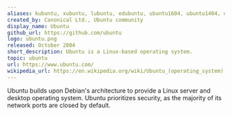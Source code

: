 ```yaml
---
aliases: kubuntu, xubuntu, lubuntu, edubuntu, ubuntu1604, ubuntu1404, ubuntu1704, ubuntu1204, ubuntu-core
created_by: Canonical Ltd., Ubuntu community
display_name: Ubuntu
github_url: https://github.com/ubuntu
logo: ubuntu.png
released: October 2004
short_description: Ubuntu is a Linux-based operating system.
topic: ubuntu
url: https://www.ubuntu.com/
wikipedia_url: https://en.wikipedia.org/wiki/Ubuntu_(operating_system)
---
```

Ubuntu builds upon Debian's architecture to provide a Linux server and desktop operating system. Ubuntu prioritizes security, as the majority of its network ports are closed by default.
